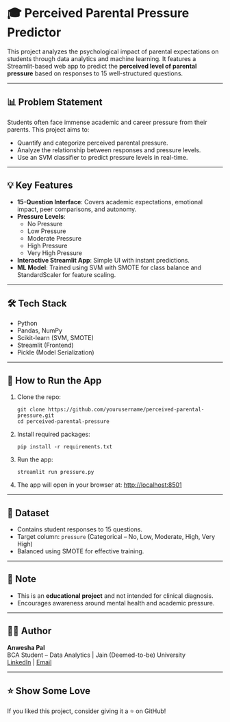 # 🎓 Perceived Parental Pressure Predictor

This project analyzes the psychological impact of parental expectations on students through data analytics and machine learning. It features a Streamlit-based web app to predict the **perceived level of parental pressure** based on responses to 15 well-structured questions.

---

## 📊 Problem Statement

Students often face immense academic and career pressure from their parents. This project aims to:

- Quantify and categorize perceived parental pressure.
- Analyze the relationship between responses and pressure levels.
- Use an SVM classifier to predict pressure levels in real-time.

---

## 💡 Key Features

- **15-Question Interface**: Covers academic expectations, emotional impact, peer comparisons, and autonomy.
- **Pressure Levels**: 
  - No Pressure
  - Low Pressure
  - Moderate Pressure
  - High Pressure
  - Very High Pressure
- **Interactive Streamlit App**: Simple UI with instant predictions.
- **ML Model**: Trained using SVM with SMOTE for class balance and StandardScaler for feature scaling.

---

## 🛠 Tech Stack

- Python
- Pandas, NumPy
- Scikit-learn (SVM, SMOTE)
- Streamlit (Frontend)
- Pickle (Model Serialization)

---



## 🚀 How to Run the App

1. Clone the repo:
    ```
    git clone https://github.com/yourusername/perceived-parental-pressure.git
    cd perceived-parental-pressure
    ```

2. Install required packages:
    ```
    pip install -r requirements.txt
    ```

3. Run the app:
    ```
    streamlit run pressure.py
    ```

4. The app will open in your browser at: [http://localhost:8501](http://localhost:8501)

---

## 🧠 Dataset

- Contains student responses to 15 questions.
- Target column: `pressure` (Categorical – No, Low, Moderate, High, Very High)
- Balanced using SMOTE for effective training.

---

## 📌 Note

- This is an **educational project** and not intended for clinical diagnosis.
- Encourages awareness around mental health and academic pressure.

---

## 👩‍💻 Author

**Anwesha Pal**  
BCA Student – Data Analytics | Jain (Deemed-to-be) University  
[LinkedIn](#https://www.linkedin.com/in/anwesha-pal-6b6738284/) | [Email](#palanwesha974@gmail.com)

---

## ⭐️ Show Some Love

If you liked this project, consider giving it a ⭐️ on GitHub!

